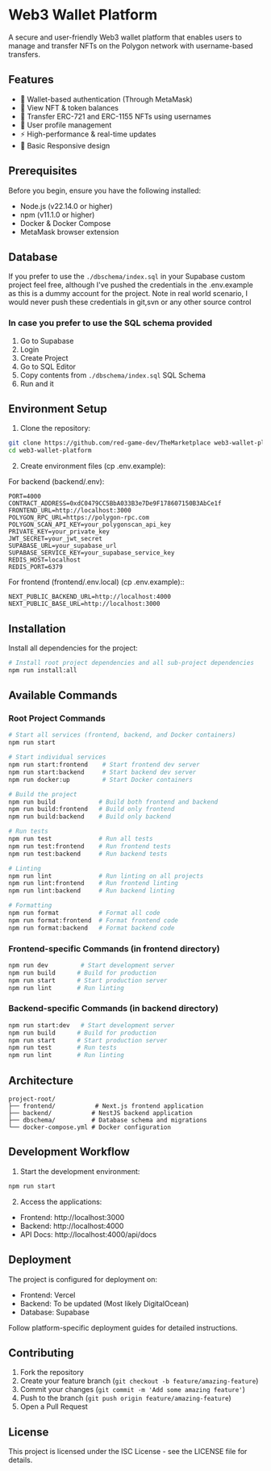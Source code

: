 # Web3 Wallet Platform

A secure and user-friendly Web3 wallet platform that enables users to manage and transfer NFTs on the Polygon network with username-based transfers.

## Features

- 🔐 Wallet-based authentication (Through MetaMask)
- 💎 View NFT & token balances
- 🔄 Transfer ERC-721 and ERC-1155 NFTs using usernames
- 👤 User profile management
- ⚡ High-performance & real-time updates
- 📱 Basic Responsive design

## Prerequisites

Before you begin, ensure you have the following installed:
- Node.js (v22.14.0 or higher)
- npm (v11.1.0 or higher)
- Docker & Docker Compose
- MetaMask browser extension

## Database

If you prefer to use the `./dbschema/index.sql` in your Supabase custom project feel free, although I've pushed the credentials in the .env.example as this is a dummy account for the project. Note in real world scenario, I would never push these credentials in git,svn or any other source control

### In case you prefer to use the SQL schema provided

1. Go to Supabase
2. Login
3. Create Project
4. Go to SQL Editor
5. Copy contents from `./dbschema/index.sql` SQL Schema
6. Run and it

## Environment Setup

1. Clone the repository:
```bash
git clone https://github.com/red-game-dev/TheMarketplace web3-wallet-platform
cd web3-wallet-platform
```

2. Create environment files (cp .env.example):

For backend (backend/.env):
```env
PORT=4000
CONTRACT_ADDRESS=0xdC0479CC5BbA033B3e7De9F178607150B3AbCe1f
FRONTEND_URL=http://localhost:3000
POLYGON_RPC_URL=https://polygon-rpc.com
POLYGON_SCAN_API_KEY=your_polygonscan_api_key
PRIVATE_KEY=your_private_key
JWT_SECRET=your_jwt_secret
SUPABASE_URL=your_supabase_url
SUPABASE_SERVICE_KEY=your_supabase_service_key
REDIS_HOST=localhost
REDIS_PORT=6379
```

For frontend (frontend/.env.local) (cp .env.example)::
```env
NEXT_PUBLIC_BACKEND_URL=http://localhost:4000
NEXT_PUBLIC_BASE_URL=http://localhost:3000
```

## Installation

Install all dependencies for the project:

```bash
# Install root project dependencies and all sub-project dependencies
npm run install:all
```

## Available Commands

### Root Project Commands

```bash
# Start all services (frontend, backend, and Docker containers)
npm run start

# Start individual services
npm run start:frontend    # Start frontend dev server
npm run start:backend     # Start backend dev server
npm run docker:up         # Start Docker containers

# Build the project
npm run build            # Build both frontend and backend
npm run build:frontend   # Build only frontend
npm run build:backend    # Build only backend

# Run tests
npm run test             # Run all tests
npm run test:frontend    # Run frontend tests
npm run test:backend     # Run backend tests

# Linting
npm run lint             # Run linting on all projects
npm run lint:frontend    # Run frontend linting
npm run lint:backend     # Run backend linting

# Formatting
npm run format           # Format all code
npm run format:frontend  # Format frontend code
npm run format:backend   # Format backend code
```

### Frontend-specific Commands (in frontend directory)

```bash
npm run dev         # Start development server
npm run build      # Build for production
npm run start      # Start production server
npm run lint       # Run linting
```

### Backend-specific Commands (in backend directory)

```bash
npm run start:dev   # Start development server
npm run build      # Build for production
npm run start      # Start production server
npm run test       # Run tests
npm run lint       # Run linting
```

## Architecture

```
project-root/
├── frontend/           # Next.js frontend application
├── backend/           # NestJS backend application
├── dbschema/          # Database schema and migrations
└── docker-compose.yml # Docker configuration
```

## Development Workflow

1. Start the development environment:
```bash
npm run start
```

2. Access the applications:
- Frontend: http://localhost:3000
- Backend: http://localhost:4000
- API Docs: http://localhost:4000/api/docs

## Deployment

The project is configured for deployment on:
- Frontend: Vercel
- Backend: To be updated (Most likely DigitalOcean)
- Database: Supabase

Follow platform-specific deployment guides for detailed instructions.

## Contributing

1. Fork the repository
2. Create your feature branch (`git checkout -b feature/amazing-feature`)
3. Commit your changes (`git commit -m 'Add some amazing feature'`)
4. Push to the branch (`git push origin feature/amazing-feature`)
5. Open a Pull Request

## License

This project is licensed under the ISC License - see the LICENSE file for details.